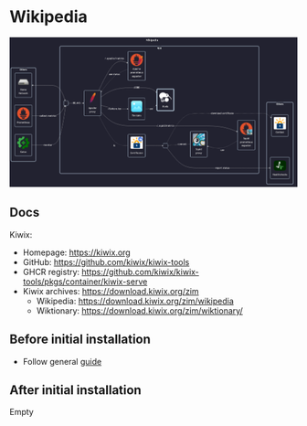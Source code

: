 # Wikipedia

![diagram](../../docs/diagrams/out/apps/wikipedia.png)

## Docs

Kiwix:

- Homepage: <https://kiwix.org>
- GitHub: <https://github.com/kiwix/kiwix-tools>
- GHCR registry: <https://github.com/kiwix/kiwix-tools/pkgs/container/kiwix-serve>
- Kiwix archives: <https://download.kiwix.org/zim>
    - Wikipedia: <https://download.kiwix.org/zim/wikipedia>
    - Wiktionary: <https://download.kiwix.org/zim/wiktionary/>

## Before initial installation

- Follow general [guide](../../docs/Checklist%20for%20new%20docker-apps.md)

## After initial installation

Empty
